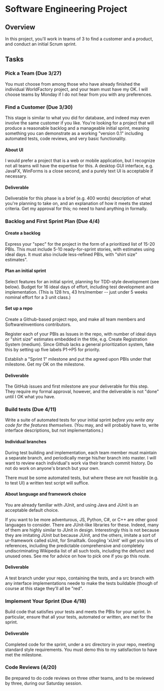 # Software Engineering Project

## Overview
In this project, you'll work in teams of 3 to find a customer and a product, and conduct an initial Scrum sprint.

## Tasks

### Pick a Team (Due 3/27)
You must choose from among those who have already finished the individual WorldFactory project, and your team must have my OK.  I will choose teams by Monday if I do not hear from you with any preferences.

### Find a Customer (Due 3/30)
This stage is similar to what you did for database, and indeed may even involve the same customer if you like.  You're looking for a project that will produce a reasonable backlog and a manageable initial sprint, meaning something you can demonstrate as a working "version 0.1" including automated tests, code reviews, and very basic functionality.



#### About UI
I would prefer a project that is a web or mobile application, but I recognize not all teams will have the expertise for this.  A desktop GUI interface, e.g. JavaFX, WinForms is a close second, and a purely text UI is acceptable if necessary.

#### Deliverable
Deliverable for this phase is a brief (e.g. 400 words) description of what you're planning to take on, and an explanation of how it meets the stated criteria.  Get my approval for this; no need to hand anything in formally.

### Backlog and First Sprint Plan (Due 4/4)
#### Create a backlog
Express your "spec" for the project in the form of a prioritized list of 15-20 PBIs.  This must include 5-10 ready-for-sprint stories, with estimates using ideal days.  It must also include less-refined PBIs, with "shirt size" estimates".

#### Plan an initial sprint
Select features for an initial sprint, planning for TDD-style development (see below).  Budget for 16 ideal days of effort, including test development and implementation.  (This is 128 hrs, 43 hrs/member -- just under 5 weeks nominal effort for a 3 unit class.)

#### Set up a repo
Create a Github-based project repo, and make all team members and SoftwareInventions contributors.  

Register each of your PBIs as Issues in the repo, with number of ideal days or "shirt size" estimates embedded in the title, e.g. Create Registration System (medium).  Since Github lacks a general prioritization system, fake this by setting up five labels P1->P5 for priority.

Establish a "Sprint 1" milestone and put the agreed upon PBIs under that milestone.  Get my OK on the milestone.

#### Deliverable
The GitHub issues and first milestone are your deliverable for this step.  They require my formal approval, however, and the deliverable is not "done" until I OK what you have.

### Build tests (Due 4/11)
Write a suite of automated tests for your initial sprint *before you write any code for the features themselves*.  (You may, and will probably have to, write interface descriptions, but not implementations.) 

#### Individual branches
During test building and implementation, each team member must maintain a separate branch, and periodically merge his/her branch into master.  I will want to review each individual's work via their branch commit history.  Do not do work on anyone's branch but your own.

There must be some automated tests, but where these are not feasible (e.g. to test UI) a written test script will suffice.

#### About language and framework choice
You are already familiar with JUnit, and using Java and JUnit is an acceptable default choice.

If you want to be more adventurous, JS, Python, C#, or C++ are other good languages to consider.  There are JUnit-like libraries for these.  Indeed, many of them are highly similar to JUnit in design.  Interestingly this is not because they are imitating JUnit but because JUnit, and the others, imitate a sort of ur-framework called sUnit, for Smalltalk.  Googling 'xUnit' will get you lots of references, including the predictable comprehensive and completely undiscriminating Wikipedia list of all such tools, including the defunct and unused ones.  See me for advice on how to pick one if you go this route.

#### Deliverable
A test branch under your repo, containing the tests, and a src branch with any interface implementations neede to make the tests buildable (though of course at this stage they'll all be "red".

### Implement Your Sprint (Due 4/18)
Build code that satisfies your tests and meets the PBIs for your sprint.  In particular, ensure that all your tests, automated or written, are met for the sprint.

#### Deliverable
Completed code for the sprint, under a src directory in your repo, meeting standard style requirements.  You must demo this to my satisfaction to have met the milestone.

### Code Reviews (4/20)
Be prepared to do code reviews on three other teams, and to be reviewed by three, during our Saturday session.


